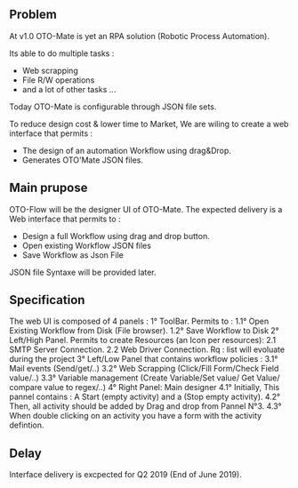 ## Problem
At v1.0 OTO-Mate is yet an RPA solution (Robotic Process Automation).

Its able to do multiple tasks :
  - Web scrapping
  - File R/W operations
  - and a lot of other tasks ...

Today OTO-Mate is configurable through JSON file sets.

To reduce design cost & lower time to Market, We are wiling to create a web interface that permits :
  - The design of an automation Workflow using drag&Drop.
  - Generates OTO'Mate JSON files.

## Main prupose
OTO-Flow will be the designer UI of OTO-Mate.
The expected delivery is a Web interface that permits to :
  - Design a full Workflow using drag and drop button.
  - Open existing Workflow JSON files
  - Save Workflow as Json File
  
JSON file Syntaxe will be provided later.


## Specification
The web UI is composed of 4 panels :
  1° ToolBar. Permits to :
    1.1° Open Existing Workflow from Disk (File browser).
    1.2° Save Workflow to Disk
  2° Left/High Panel. Permits to create Resources (an Icon per resources): 
    2.1 SMTP Server Connection.
    2.2 Web Driver Connection.
    Rq : list will evoluate during the project 
  3° Left/Low Panel that contains workflow policies :
    3.1° Mail events (Send/get/..)
    3.2° Web Scrapping (Click/Fill Form/Check Field value/..)
    3.3° Variable management (Create Variable/Set value/ Get Value/ compare value to regex/..)
  4° Right Panel: Main designer
    4.1° Initially, This pannel contains : A Start (empty activity) and a (Stop empty activity).
    4.2° Then, all activity should be added by Drag and drop from Pannel N°3.
    4.3° When double clicking on an activity you have a form with the activity defintion.
 
 ## Delay
 
Interface delivery is excpected for Q2 2019 (End of June 2019).

